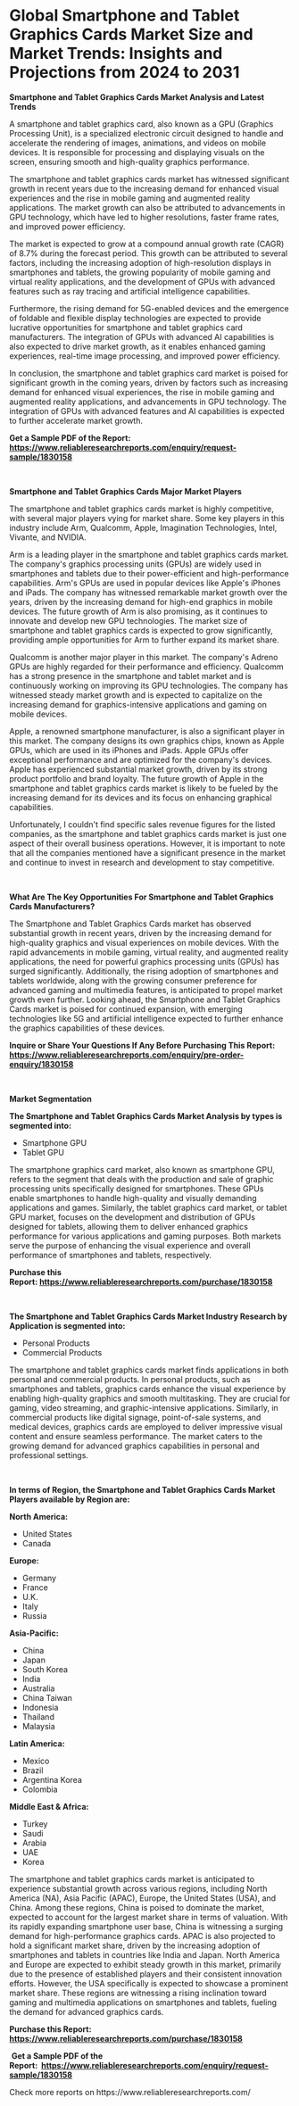 <p><h1>Global Smartphone and Tablet Graphics Cards Market Size and Market Trends: Insights and Projections from 2024 to 2031</h1></p><p><strong>Smartphone and Tablet Graphics Cards Market Analysis and Latest Trends</strong></p>
<p><p>A smartphone and tablet graphics card, also known as a GPU (Graphics Processing Unit), is a specialized electronic circuit designed to handle and accelerate the rendering of images, animations, and videos on mobile devices. It is responsible for processing and displaying visuals on the screen, ensuring smooth and high-quality graphics performance.</p><p>The smartphone and tablet graphics cards market has witnessed significant growth in recent years due to the increasing demand for enhanced visual experiences and the rise in mobile gaming and augmented reality applications. The market growth can also be attributed to advancements in GPU technology, which have led to higher resolutions, faster frame rates, and improved power efficiency.</p><p>The market is expected to grow at a compound annual growth rate (CAGR) of 8.7% during the forecast period. This growth can be attributed to several factors, including the increasing adoption of high-resolution displays in smartphones and tablets, the growing popularity of mobile gaming and virtual reality applications, and the development of GPUs with advanced features such as ray tracing and artificial intelligence capabilities.</p><p>Furthermore, the rising demand for 5G-enabled devices and the emergence of foldable and flexible display technologies are expected to provide lucrative opportunities for smartphone and tablet graphics card manufacturers. The integration of GPUs with advanced AI capabilities is also expected to drive market growth, as it enables enhanced gaming experiences, real-time image processing, and improved power efficiency.</p><p>In conclusion, the smartphone and tablet graphics card market is poised for significant growth in the coming years, driven by factors such as increasing demand for enhanced visual experiences, the rise in mobile gaming and augmented reality applications, and advancements in GPU technology. The integration of GPUs with advanced features and AI capabilities is expected to further accelerate market growth.</p></p>
<p><strong>Get a Sample PDF of the Report:&nbsp; <a href="https://www.reliableresearchreports.com/enquiry/request-sample/1830158">https://www.reliableresearchreports.com/enquiry/request-sample/1830158</a></strong></p>
<p>&nbsp;</p>
<p><strong>Smartphone and Tablet Graphics Cards Major Market Players</strong></p>
<p><p>The smartphone and tablet graphics cards market is highly competitive, with several major players vying for market share. Some key players in this industry include Arm, Qualcomm, Apple, Imagination Technologies, Intel, Vivante, and NVIDIA.</p><p>Arm is a leading player in the smartphone and tablet graphics cards market. The company's graphics processing units (GPUs) are widely used in smartphones and tablets due to their power-efficient and high-performance capabilities. Arm's GPUs are used in popular devices like Apple's iPhones and iPads. The company has witnessed remarkable market growth over the years, driven by the increasing demand for high-end graphics in mobile devices. The future growth of Arm is also promising, as it continues to innovate and develop new GPU technologies. The market size of smartphone and tablet graphics cards is expected to grow significantly, providing ample opportunities for Arm to further expand its market share.</p><p>Qualcomm is another major player in this market. The company's Adreno GPUs are highly regarded for their performance and efficiency. Qualcomm has a strong presence in the smartphone and tablet market and is continuously working on improving its GPU technologies. The company has witnessed steady market growth and is expected to capitalize on the increasing demand for graphics-intensive applications and gaming on mobile devices.</p><p>Apple, a renowned smartphone manufacturer, is also a significant player in this market. The company designs its own graphics chips, known as Apple GPUs, which are used in its iPhones and iPads. Apple GPUs offer exceptional performance and are optimized for the company's devices. Apple has experienced substantial market growth, driven by its strong product portfolio and brand loyalty. The future growth of Apple in the smartphone and tablet graphics cards market is likely to be fueled by the increasing demand for its devices and its focus on enhancing graphical capabilities.</p><p>Unfortunately, I couldn't find specific sales revenue figures for the listed companies, as the smartphone and tablet graphics cards market is just one aspect of their overall business operations. However, it is important to note that all the companies mentioned have a significant presence in the market and continue to invest in research and development to stay competitive.</p></p>
<p>&nbsp;</p>
<p><strong>What Are The Key Opportunities For Smartphone and Tablet Graphics Cards Manufacturers?</strong></p>
<p><p>The Smartphone and Tablet Graphics Cards market has observed substantial growth in recent years, driven by the increasing demand for high-quality graphics and visual experiences on mobile devices. With the rapid advancements in mobile gaming, virtual reality, and augmented reality applications, the need for powerful graphics processing units (GPUs) has surged significantly. Additionally, the rising adoption of smartphones and tablets worldwide, along with the growing consumer preference for advanced gaming and multimedia features, is anticipated to propel market growth even further. Looking ahead, the Smartphone and Tablet Graphics Cards market is poised for continued expansion, with emerging technologies like 5G and artificial intelligence expected to further enhance the graphics capabilities of these devices.</p></p>
<p><strong>Inquire or Share Your Questions If Any Before Purchasing This Report: <a href="https://www.reliableresearchreports.com/enquiry/pre-order-enquiry/1830158">https://www.reliableresearchreports.com/enquiry/pre-order-enquiry/1830158</a></strong></p>
<p>&nbsp;</p>
<p><strong>Market Segmentation</strong></p>
<p><strong>The Smartphone and Tablet Graphics Cards Market Analysis by types is segmented into:</strong></p>
<p><ul><li>Smartphone GPU</li><li>Tablet GPU</li></ul></p>
<p><p>The smartphone graphics card market, also known as smartphone GPU, refers to the segment that deals with the production and sale of graphic processing units specifically designed for smartphones. These GPUs enable smartphones to handle high-quality and visually demanding applications and games. Similarly, the tablet graphics card market, or tablet GPU market, focuses on the development and distribution of GPUs designed for tablets, allowing them to deliver enhanced graphics performance for various applications and gaming purposes. Both markets serve the purpose of enhancing the visual experience and overall performance of smartphones and tablets, respectively.</p></p>
<p><strong>Purchase this Report:&nbsp;<a href="https://www.reliableresearchreports.com/purchase/1830158">https://www.reliableresearchreports.com/purchase/1830158</a></strong></p>
<p>&nbsp;</p>
<p><strong>The Smartphone and Tablet Graphics Cards Market Industry Research by Application is segmented into:</strong></p>
<p><ul><li>Personal Products</li><li>Commercial Products</li></ul></p>
<p><p>The smartphone and tablet graphics cards market finds applications in both personal and commercial products. In personal products, such as smartphones and tablets, graphics cards enhance the visual experience by enabling high-quality graphics and smooth multitasking. They are crucial for gaming, video streaming, and graphic-intensive applications. Similarly, in commercial products like digital signage, point-of-sale systems, and medical devices, graphics cards are employed to deliver impressive visual content and ensure seamless performance. The market caters to the growing demand for advanced graphics capabilities in personal and professional settings.</p></p>
<p>&nbsp;</p>
<p><strong>In terms of Region, the Smartphone and Tablet Graphics Cards Market Players available by Region are:</strong></p>
<p>
    <p> <strong> North America: </strong>
        <ul>
            <li>United States</li>
            <li>Canada</li>
        </ul>
        </p> 
    <p> <strong> Europe: </strong>
        <ul>
            <li>Germany</li>
            <li>France</li>
            <li>U.K.</li>
            <li>Italy</li>
            <li>Russia</li>
        </ul>
        </p> 
    <p> <strong> Asia-Pacific: </strong>
        <ul>
            <li>China</li>
            <li>Japan</li>
            <li>South Korea</li>
            <li>India</li>
            <li>Australia</li>
            <li>China Taiwan</li>
            <li>Indonesia</li>
            <li>Thailand</li>
            <li>Malaysia</li>
        </ul>
        </p> 
    <p> <strong> Latin America: </strong>
        <ul>
            <li>Mexico</li>
            <li>Brazil</li>
            <li>Argentina Korea</li>
            <li>Colombia</li>
        </ul>
        </p> 
    <p> <strong> Middle East & Africa: </strong>
        <ul>
            <li>Turkey</li>
            <li>Saudi</li>
            <li>Arabia</li>
            <li>UAE</li>
            <li>Korea</li>
        </ul>
    </p>
    </p>
<p><p>The smartphone and tablet graphics cards market is anticipated to experience substantial growth across various regions, including North America (NA), Asia Pacific (APAC), Europe, the United States (USA), and China. Among these regions, China is poised to dominate the market, expected to account for the largest market share in terms of valuation. With its rapidly expanding smartphone user base, China is witnessing a surging demand for high-performance graphics cards. APAC is also projected to hold a significant market share, driven by the increasing adoption of smartphones and tablets in countries like India and Japan. North America and Europe are expected to exhibit steady growth in this market, primarily due to the presence of established players and their consistent innovation efforts. However, the USA specifically is expected to showcase a prominent market share. These regions are witnessing a rising inclination toward gaming and multimedia applications on smartphones and tablets, fueling the demand for advanced graphics cards.</p></p>
<p><strong>Purchase this Report: <a href="https://www.reliableresearchreports.com/purchase/1830158">https://www.reliableresearchreports.com/purchase/1830158</a></strong></p>
<p>&nbsp;<strong>Get a Sample PDF of the Report:&nbsp;&nbsp;<a href="https://www.reliableresearchreports.com/enquiry/request-sample/1830158">https://www.reliableresearchreports.com/enquiry/request-sample/1830158</a></strong></p>
<p><strong></strong></p>
<p>Check more reports on https://www.reliableresearchreports.com/</p>